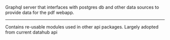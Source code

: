 Graphql server that interfaces with postgres db and other data sources to provide data for the pdf webapp.

______________________________________

Contains re-usable modules used in other api packages. Largely adopted from current datahub api